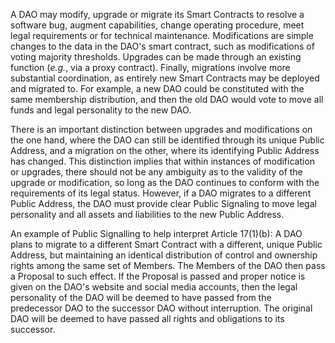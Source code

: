 
A DAO may modify, upgrade or migrate its Smart Contracts to resolve a
software bug, augment capabilities, change operating procedure, meet
legal requirements or for technical maintenance. Modifications are
simple changes to the data in the DAO's smart contract, such as
modifications of voting majority thresholds. Upgrades can be made
through an existing function (*e.g.*, via a proxy contract). Finally,
migrations involve more substantial coordination, as entirely new Smart
Contracts may be deployed and migrated to. For example, a new DAO could
be constituted with the same membership distribution, and then the old
DAO would vote to move all funds and legal personality to the new DAO.

There is an important distinction between upgrades and modifications on
the one hand, where the DAO can still be identified through its unique
Public Address, and a migration on the other, where its identifying
Public Address has changed. This distinction implies that within
instances of modification or upgrades, there should not be any ambiguity
as to the validity of the upgrade or modification, so long as the DAO
continues to conform with the requirements of its legal status. However,
if a DAO migrates to a different Public Address, the DAO must provide
clear Public Signaling to move legal personality and all assets and
liabilities to the new Public Address.

An example of Public Signalling to help interpret Article 17(1)(b): A
DAO plans to migrate to a different Smart Contract with a different,
unique Public Address, but maintaining an identical distribution of
control and ownership rights among the same set of Members. The Members
of the DAO then pass a Proposal to such effect. If the Proposal is
passed and proper notice is given on the DAO's website and social media
accounts, then the legal personality of the DAO will be deemed to have
passed from the predecessor DAO to the successor DAO without
interruption. The original DAO will be deemed to have passed all rights
and obligations to its successor.

### 

